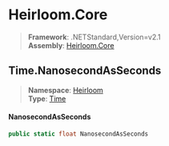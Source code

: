 # Heirloom.Core

> **Framework**: .NETStandard,Version=v2.1  
> **Assembly**: [Heirloom.Core][0]  

## Time.NanosecondAsSeconds

> **Namespace**: [Heirloom][0]  
> **Type**: [Time][1]  

#### NanosecondAsSeconds

```cs
public static float NanosecondAsSeconds
```

[0]: ../../../Heirloom.Core.md
[1]: ../Time.md
